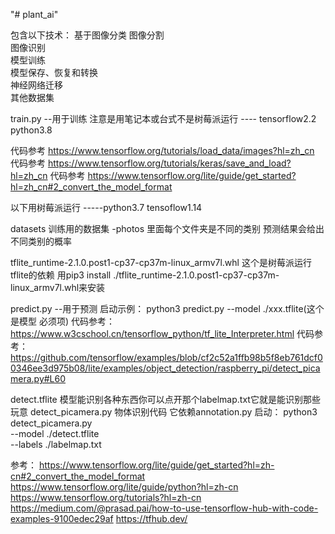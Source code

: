 "# plant_ai" 

包含以下技术：
基于图像分类
图像分割			
图像识别		
模型训练			
模型保存、恢复和转换				
神经网络迁移			
其他数据集

train.py 
--用于训练 注意是用笔记本或台式不是树莓派运行
---- tensorflow2.2 python3.8 

代码参考 https://www.tensorflow.org/tutorials/load_data/images?hl=zh_cn
代码参考 https://www.tensorflow.org/tutorials/keras/save_and_load?hl=zh_cn
代码参考 https://www.tensorflow.org/lite/guide/get_started?hl=zh_cn#2_convert_the_model_format


以下用树莓派运行 -----python3.7 tensoflow1.14

datasets  训练用的数据集
  -photos 里面每个文件夹是不同的类别 预测结果会给出不同类别的概率

tflite_runtime-2.1.0.post1-cp37-cp37m-linux_armv7l.whl 这个是树莓派运行tflite的依赖 用pip3 install ./tflite_runtime-2.1.0.post1-cp37-cp37m-linux_armv7l.whl来安装

predict.py --用于预测
启动示例： python3 predict.py --model ./xxx.tflite(这个是模型 必须项)
代码参考：https://www.w3cschool.cn/tensorflow_python/tf_lite_Interpreter.html
代码参考：https://github.com/tensorflow/examples/blob/cf2c52a1ffb98b5f8eb761dcf00346ee3d975b08/lite/examples/object_detection/raspberry_pi/detect_picamera.py#L60

detect.tflite 模型能识别各种东西你可以点开那个labelmap.txt它就是能识别那些玩意
detect_picamera.py 物体识别代码 它依赖annotation.py
启动：
   python3 detect_picamera.py \
  --model ./detect.tflite \
  --labels ./labelmap.txt
  
参考：
https://www.tensorflow.org/lite/guide/get_started?hl=zh-cn#2_convert_the_model_format
https://www.tensorflow.org/lite/guide/python?hl=zh-cn
https://www.tensorflow.org/tutorials?hl=zh-cn
https://medium.com/@prasad.pai/how-to-use-tensorflow-hub-with-code-examples-9100edec29af
https://tfhub.dev/

